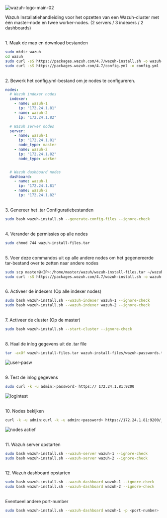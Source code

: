 
![wazuh-logo-main-02](https://github.com/michaelthielemans/ProjectHosting/assets/118989454/64aa9a11-f322-4818-909e-62e68ac4a955)


Wazuh Installatiehandleiding voor het opzetten van een Wazuh-cluster met één master-node en twee worker-nodes. (2 servers / 3 indexers / 2 dashboards)

<br/>1. Maak de map en download bestanden
````bash
sudo mkdir wazuh
cd wazuh
sudo curl -sS https://packages.wazuh.com/4.7/wazuh-install.sh -o wazuh-install.sh
sudo curl -sS https://packages.wazuh.com/4.7/config.yml -o config.yml
````

<br/>2. Bewerk het config.yml-bestand om je nodes te configureren.
```yaml
nodes:
  # Wazuh indexer nodes
  indexer:
    - name: wazuh-1
      ip: "172.24.1.81"
    - name: wazuh-2
      ip: "172.24.1.82"

  # Wazuh server nodes
  server:
    - name: wazuh-1
      ip: "172.24.1.81"
      node_type: master
    - name: wazuh-2
      ip: "172.24.1.82"
      node_type: worker


  # Wazuh dashboard nodes
  dashboard:
    - name: wazuh-1
      ip: "172.24.1.81"
    - name: wazuh-2
      ip: "172.24.1.82"
````

<br/>3. Genereer het .tar Configuratiebestanden
````bash
sudo bash wazuh-install.sh --generate-config-files --ignore-check
````

<br/>4.	Verander de permissies op alle nodes
````bash
sudo chmod 744 wazuh-install-files.tar
````

<br/>5. Voer deze commandos uit op alle andere nodes om het gegenereerde tar-bestand over te zetten naar andere nodes
````bash
sudo scp master@<IP>:/home/master/wazuh/wazuh-install-files.tar ~/wazuh/
sudo curl -sS https://packages.wazuh.com/4.7/wazuh-install.sh -o wazuh-install.sh
````

<br/>6.	Activeer de indexers (Op alle indexer nodes)
````bash
sudo bash wazuh-install.sh --wazuh-indexer wazuh-1 --ignore-check
sudo bash wazuh-install.sh --wazuh-indexer wazuh-2 --ignore-check
````

<br/>7.	Activeer de cluster (Op de master)
````bash
sudo bash wazuh-install.sh --start-cluster --ignore-check
````

<br/>8.	Haal de inlog gegevens uit de .tar file
````bash
tar -axOf wazuh-install-files.tar wazuh-install-files/wazuh-passwords.txt | grep -A 1 "admin"
````
![user-pasw](https://github.com/michaelthielemans/ProjectHosting/assets/118989454/c534e2f1-16f8-4d71-87fe-6ed83d6bd0fe)



<br/>9.	Test de inlog gegevens
````bash
sudo curl -k -u admin:<password> https:// 172.24.1.81:9200
````
![logintest](https://github.com/michaelthielemans/ProjectHosting/assets/118989454/e9ec901b-8042-4237-9b14-7752a2cd5b65)

<br/>10.	Nodes bekijken
````bash
curl -k -u admin:curl -k -u admin:<password> https://172.24.1.81:9200/_cat/nodes?v
````
![nodes actief](https://github.com/michaelthielemans/ProjectHosting/assets/118989454/65b73668-f35c-4f25-998b-4e44f681ae78)



<br/>11.	 Wazuh server opstarten
````bash
sudo bash wazuh-install.sh --wazuh-server wazuh-1 --ignore-check
sudo bash wazuh-install.sh --wazuh-server wazuh-2 --ignore-check
````

<br/>12.	Wazuh dashboard opstarten
````bash
sudo bash wazuh-install.sh --wazuh-dashboard wazuh-1 --ignore-check
sudo bash wazuh-install.sh --wazuh-dashboard wazuh-2 --ignore-check
````

<br/>Eventueel andere port-number
````bash
sudo bash wazuh-install.sh --wazuh-dashboard wazuh-1 -p <port-number>
````
